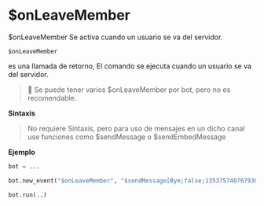 # $onLeaveMember



$onLeaveMember Se activa cuando un usuario se va del servidor.

```
$onLeaveMember
```

es una llamada de retorno,  El comando se ejecuta cuando un usuario se va del servidor.

> 📌 Se puede tener varios $onLeaveMember por bot, pero no es recomendable.

**Sintaxis**

> No requiere Sintaxis, pero para uso de mensajes en un dicho canal use funciones como $sendMessage o $sendEmbedMessage

**Ejemplo**

```python
bot = ...

bot.new_event("$onLeaveMember", "$sendMessage[Bye;false;1353757407079301123]")

bot.run(..)
```